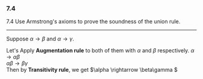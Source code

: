 ### 7.4

7.4 Use Armstrong's axioms to prove the soundness of the union rule. 

---

Suppose $\alpha \rightarrow \beta$ and $\alpha \rightarrow \gamma$.

Let's Apply **Augmentation rule** to both of them with $\alpha$ and $\beta$ respectively. 
$\alpha \rightarrow \alpha\beta$<br>
$\alpha\beta \rightarrow \beta\gamma$<br>
Then by **Transitivity rule**, we get  $\alpha \rightarrow \beta\gamma
$